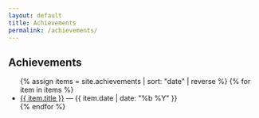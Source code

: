 ```yaml
---
layout: default
title: Achievements
permalink: /achievements/
---
```

<h2>Achievements</h2>
<ul>
{% assign items = site.achievements | sort: "date" | reverse %}
{% for item in items %}
<li><a href="{{ item.url }}">{{ item.title }}</a> — {{ item.date | date: "%b %Y" }}</li>
{% endfor %}
</ul>
